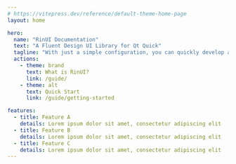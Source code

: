 ```yaml
---
# https://vitepress.dev/reference/default-theme-home-page
layout: home

hero:
  name: "RinUI Documentation"
  text: "A Fluent Design UI Library for Qt Quick"
  tagline: "With just a simple configuration, you can quickly develop an elegant Fluent-style UI interface."
  actions:
    - theme: brand
      text: What is RinUI?
      link: /guide/
    - theme: alt
      text: Quick Start
      link: /guide/getting-started

features:
  - title: Feature A
    details: Lorem ipsum dolor sit amet, consectetur adipiscing elit
  - title: Feature B
    details: Lorem ipsum dolor sit amet, consectetur adipiscing elit
  - title: Feature C
    details: Lorem ipsum dolor sit amet, consectetur adipiscing elit
---
```

    
